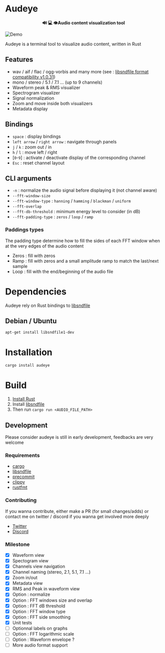 # Audeye

<p align="center">
    <b> 🔊 💻 👁️Audio content visualization tool</b>
</p>

![Demo](.github/images/audeye_0_1_0.gif)

Audeye is a terminal tool to visualize audio content, written in Rust

## Features
 - wav / aif / flac / ogg-vorbis and many more (see : [libsndfile format compatibility v1.0.31](https://libsndfile.github.io/libsndfile/formats.html))
 - mono / stereo / 5.1 / 7.1 ... (up to 9 channels)
 - Waveform peak & RMS visualizer
 - Spectrogram visualizer
 - Signal normalization
 - Zoom and move inside both visualizers
 - Metadata display

## Bindings
 - `space` : display bindings
 - `left arrow` / `right arrow` : navigate through panels
 - `j` / `k` : zoom out / in
 - `h` / `l` : move left / right
 - [`0`-`9`] : activate / deactivate display of the corresponding channel
 - `Esc` : reset channel layout

## CLI arguments
 - `-n` : normalize the audio signal before displaying it (not channel aware)
 - `--fft-window-size`
 - `--fft-window-type` : `hanning` / `hamming` / `blackman` / `uniform`
 - `--fft-overlap`
 - `--fft-db-threshold` : minimum energy level to consider (in dB)
 - `--fft-padding-type` : `zeros` / `loop` / `ramp`

### Paddings types
The padding type determine how to fill the sides of each FFT window when at the 
very edges of the audio content
 - Zeros : fill with zeros
 - Ramp : fill with zeros and a small amplitude ramp to match the last/next sample
 - Loop : fill with the end/beginning of the audio file

# Dependencies
Audeye rely on Rust bindings to [libsndfile](https://github.com/libsndfile/libsndfile)

## Debian / Ubuntu
```
apt-get install libsndfile1-dev
```

# Installation
```
cargo install audeye
```

# Build
1. [Install Rust](https://www.rust-lang.org/tools/install)
2. Install [libsndfile](#dependencies)
2. Then run `cargo run <AUDIO_FILE_PATH>`

## Development
Please consider audeye is still in early development, feedbacks are very welcome

### Requirements
 - [cargo](https://doc.rust-lang.org/cargo/getting-started/installation.html)
 - [libsndfile](#dependencies)
 - [precommit](https://pre-commit.com/#install)
 - [clippy](https://github.com/rust-lang/rust-clippy)
 - [rustfmt](https://github.com/rust-lang/rustfmt)

### Contributing
If you wanna contribute, either make a PR (for small changes/adds) or contact me
on twitter / discord if you wanna get involved more deeply
 - [Twitter](https://twitter.com/Groumpf_)
 - [Discord](https://discordapp.com/users/Groumpf#2353)

### Milestone
 - [x] Waveform view
 - [x] Spectogram view
 - [x] Channels view navigation
 - [x] Channel naming (stereo, 2.1, 5.1, 7.1 ...)
 - [x] Zoom in/out
 - [x] Metadata view
 - [x] RMS and Peak in waveform view
 - [x] Option : normalize
 - [x] Option : FFT windows size and overlap
 - [x] Option :  FFT dB threshold
 - [x] Option : FFT window type
 - [x] Option : FFT side smoothing
 - [x] Unit tests
 - [ ] Optionnal labels on graphs
 - [ ] Option : FFT logarithmic scale
 - [ ] Option : Waveform envelope ?
 - [ ] More audio format support
